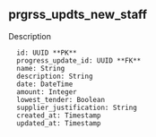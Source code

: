## prgrss_updts_new_staff

Description 

```
  id: UUID **PK**
  progress_update_id: UUID **FK**
  name: String
  description: String
  date: DateTime
  amount: Integer
  lowest_tender: Boolean
  supplier_justification: String
  created_at: Timestamp
  updated_at: Timestamp
```